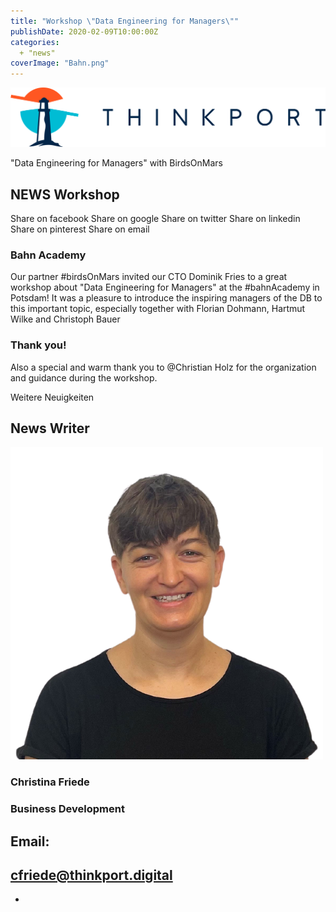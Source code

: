 ```yaml
---
title: "Workshop \"Data Engineering for Managers\""
publishDate: 2020-02-09T10:00:00Z
categories: 
  + "news"
coverImage: "Bahn.png"
---
```


[![](images/Logo_horizontral_new.png)](https://thinkport.digital)

"Data Engineering for Managers" with BirdsOnMars

## NEWS Workshop

Share on facebook Share on google Share on twitter Share on linkedin Share on pinterest Share on email

### Bahn Academy

Our partner #birdsOnMars invited our CTO Dominik Fries to a great workshop about "Data Engineering for Managers" at the #bahnAcademy in Potsdam! It was a pleasure to introduce the inspiring managers of the DB to this important topic, especially together with Florian Dohmann, Hartmut Wilke and Christoph Bauer

### Thank you!

Also a special and warm thank you to @Christian Holz for the organization and guidance during the workshop.

Weitere Neuigkeiten

## News Writer

![](images/Christina.png)

### Christina Friede

### Business Development

## Email:

## [cfriede@thinkport.digital](mailto:cfriede@thinkport.digital)

*  [](https://www.linkedin.com/in/christina-friede-2a6426168/)
